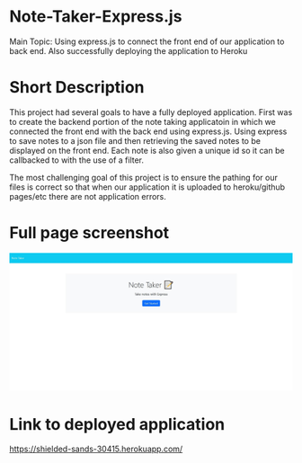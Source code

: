 # Note-Taker-Express.js

Main Topic: Using express.js to connect the front end of our application to back end. Also successfully deploying the application to Heroku

# Short Description

This project had several goals to have a fully deployed application. First was to create the backend portion of the note taking applicatoin in which we connected the front end with the back end using express.js. Using express to save notes to a json file and then retrieving the saved notes to be displayed on the front end. Each note is also given a unique id so it can be callbacked to with the use of a filter.

The most challenging goal of this project is to ensure the pathing for our files is correct so that when our application it is uploaded to heroku/github pages/etc there are not application errors.

# Full page screenshot

![Image](note_taker.JPG "Full screenshot of website")

# Link to deployed application

https://shielded-sands-30415.herokuapp.com/